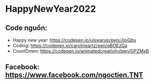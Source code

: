# HappyNewYear2022

## Code nguồn:
  - Happy new year: https://codepen.io/uiswarup/pen/JjojQby
  - Coding: https://codepen.io/carolineartz/pen/qBOEzQa
  - CountDown: https://codepen.io/animatedcreativity/pen/GPZMxB
  
## Facebook: https://www.facebook.com/ngoctien.TNT
